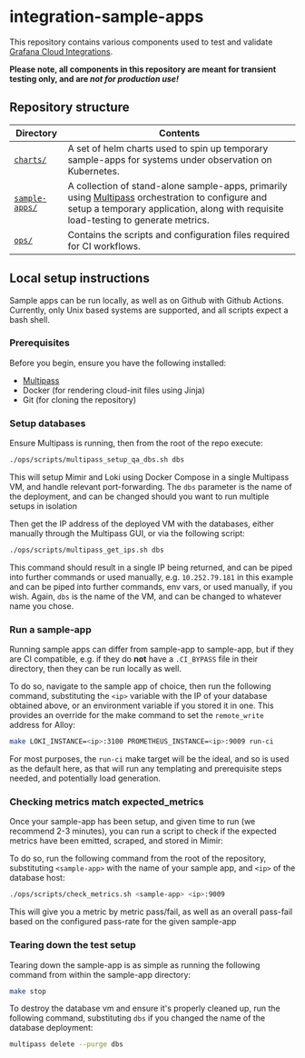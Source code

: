 # integration-sample-apps

This repository contains various components used to test and validate [Grafana Cloud Integrations](https://grafana.com/docs/grafana-cloud/what-are/integrations/).

**Please note, all components in this repository are meant for transient testing only, and are _not for production use!_**

## Repository structure
| Directory             | Contents          |
|-----------------------|-------------------|
|[`charts/`](charts/) | A set of helm charts used to spin up temporary sample-apps for systems under observation on Kubernetes. |
|[`sample-apps/`](sample-apps/) | A collection of stand-alone sample-apps, primarily using [Multipass](https://multipass.run/) orchestration to configure and setup a temporary application, along with requisite load-testing to generate metrics. |
|[`ops/`](ops/) | Contains the scripts and configuration files required for CI workflows. |


## Local setup instructions
Sample apps can be run locally, as well as on Github with Github Actions.
Currently, only Unix based systems are supported, and all scripts expect a bash shell.

### Prerequisites

Before you begin, ensure you have the following installed:

- [Multipass](https://multipass.run/)
- Docker (for rendering cloud-init files using Jinja)
- Git (for cloning the repository)

### Setup databases

Ensure Multipass is running, then from the root of the repo execute:
```sh 
./ops/scripts/multipass_setup_qa_dbs.sh dbs
```

This will setup Mimir and Loki using Docker Compose in a single Multipass VM, and handle relevant port-forwarding. The `dbs` parameter is the name of the deployment, and can be changed should you want to run multiple setups in isolation

Then get the IP address of the deployed VM with the databases, either manually through the Multipass GUI, or via the following script:

```sh
./ops/scripts/multipass_get_ips.sh dbs
``` 
This command should result in a single IP being returned, and can be piped into further commands or used manually, e.g. `10.252.79.181` in this example and can be piped into further commands, env vars, or used manually, if you wish. Again, `dbs` is the name of the VM, and can be changed to whatever name you chose.

### Run a sample-app
Running sample apps can differ from sample-app to sample-app, but if they are CI compatible, e.g. if they do **not** have a `.CI_BYPASS` file in their directory, then they can be run locally as well.

To do so, navigate to the sample app of choice, then run the following command, substituting the `<ip>` variable with the IP of your database obtained above, or an environment variable if you stored it in one. 
This provides an override for the make command to set the `remote_write` address for Alloy:

```sh
make LOKI_INSTANCE=<ip>:3100 PROMETHEUS_INSTANCE=<ip>:9009 run-ci
```

For most purposes, the `run-ci` make target will be the ideal, and so is used as the default here, as that will run any templating and prerequisite steps needed, and potentially load generation.

### Checking metrics match expected_metrics

Once your sample-app has been setup, and given time to run (we recommend 2-3 minutes), you can run a script to check if the expected metrics have been emitted, scraped, and stored in Mimir:

To do so, run the following command from the root of the repository, substituting `<sample-app>` with the name of your sample app, and `<ip>` of the database host:
```sh
./ops/scripts/check_metrics.sh <sample-app> <ip>:9009
```

This will give you a metric by metric pass/fail, as well as an overall pass-fail based on the configured pass-rate for the given sample-app

### Tearing down the test setup

Tearing down the sample-app is as simple as running the following command from within the sample-app directory:
```sh
make stop
```

To destroy the database vm and ensure it's properly cleaned up, run the following command, substituting `dbs` if you changed the name of the database deployment:
```sh
multipass delete --purge dbs
```

